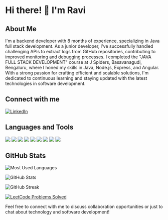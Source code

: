# Hi there! 👋 I'm Ravi

## About Me
I'm a backend developer with 8 months of experience, specializing in Java full stack development. As a junior developer, I've successfully handled challenging APIs to extract logs from GitHub repositories, contributing to improved monitoring and debugging processes. I completed the "JAVA FULL STACK DEVELOPMENT" course at J Spiders, Basavanagudi, Bengaluru, where I honed my skills in Java, Node.js, Express, and Angular. With a strong passion for crafting efficient and scalable solutions, I'm dedicated to continuous learning and staying updated with the latest technologies in software development.

## Connect with me
[![LinkedIn](https://img.shields.io/badge/LinkedIn-0077B5?style=for-the-badge&logo=linkedin&logoColor=white)](https://www.linkedin.com/in/r-ravi)

## Languages and Tools
<p align="left">
  <img src="https://img.icons8.com/color/48/000000/java-coffee-cup-logo--v2.png"/>
  <img src="https://img.icons8.com/color/48/000000/javascript--v2.png"/>
  <img src="https://img.icons8.com/color/48/000000/typescript.png"/>
  <img src="https://img.icons8.com/color/48/000000/html-5--v1.png"/>
  <img src="https://img.icons8.com/color/48/000000/css3.png"/>
  <img src="https://img.icons8.com/color/48/000000/nodejs.png"/>
  <img src="https://img.icons8.com/color/48/000000/express.png"/>
  <img src="https://img.icons8.com/color/48/000000/angularjs.png"/>
  <img src="https://img.icons8.com/color/48/000000/mysql-logo.png"/>
</p>

## GitHub Stats
<p align="left">
  <img src="https://github-readme-stats.vercel.app/api/top-langs/?username=ravi21ram&layout=compact&theme=radical&hide_border=true" alt="Most Used Languages" />
</p>

<p align="left">
  <img src="https://github-readme-stats.vercel.app/api?username=ravi21ram&show_icons=true&theme=radical&hide_border=true" alt="GitHub Stats" />
</p>

<p align="left">
  <img src="https://github-readme-streak-stats.herokuapp.com/?user=ravi21ram&theme=radical&hide_border=true" alt="GitHub Streak" />
</p>

<p align="left">
  <a href="https://leetcode.com/K5ODYxoHsW/">
    <img src="https://img.shields.io/badge/LeetCode-Solved%20Problems-blue?style=for-the-badge&logo=leetcode&logoColor=white" alt="LeetCode Problems Solved"/>
  </a>
</p>

Feel free to connect with me to discuss collaboration opportunities or just to chat about technology and software development!

